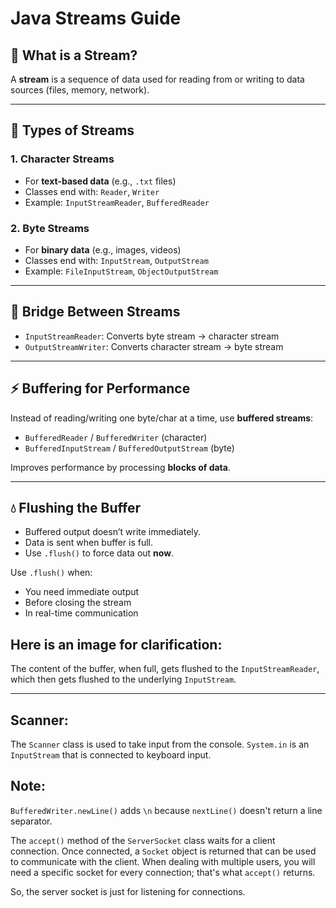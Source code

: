 # Java Streams Guide

## 🔹 What is a Stream?
A **stream** is a sequence of data used for reading from or writing to data sources (files, memory, network).

---

## 🔸 Types of Streams

### 1. Character Streams
- For **text-based data** (e.g., `.txt` files)
- Classes end with: `Reader`, `Writer`
- Example: `InputStreamReader`, `BufferedReader`

### 2. Byte Streams
- For **binary data** (e.g., images, videos)
- Classes end with: `InputStream`, `OutputStream`
- Example: `FileInputStream`, `ObjectOutputStream`

---

## 🔗 Bridge Between Streams

- `InputStreamReader`: Converts byte stream → character stream
- `OutputStreamWriter`: Converts character stream → byte stream

---

## ⚡ Buffering for Performance

Instead of reading/writing one byte/char at a time, use **buffered streams**:
- `BufferedReader` / `BufferedWriter` (character)
- `BufferedInputStream` / `BufferedOutputStream` (byte)

Improves performance by processing **blocks of data**.

---

## 💧 Flushing the Buffer

- Buffered output doesn’t write immediately.
- Data is sent when buffer is full.
- Use `.flush()` to force data out **now**.

Use `.flush()` when:
- You need immediate output
- Before closing the stream
- In real-time communication


## Here is an image for clarification:
The content of the buffer, when full, gets flushed to the `InputStreamReader`, which then gets flushed to the underlying `InputStream`.

---

## Scanner:
The `Scanner` class is used to take input from the console. 
`System.in` is an `InputStream` that is connected to keyboard input.

## Note:
`BufferedWriter.newLine()` 
adds `\n` because `nextLine()` doesn't return a line separator.

The `accept()` method of the `ServerSocket` class waits for a client connection. Once connected, a `Socket` object is returned that can be used to communicate with the client.
When dealing with multiple users, you will need a specific socket for every connection; that's what `accept()` returns.

So, the server socket is just for listening for connections.